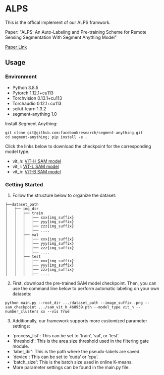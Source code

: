# ALPS
This is the offical implement of our ALPS framwork.

Paper: "ALPS: An Auto-Labeling and Pre-training Scheme for Remote Sensing Segmentation With Segment Anything Model"

[Paper Link](https://arxiv.org/abs/2406.10855)

## Usage
### Environment
- Python 3.8.5
- Pytorch 1.12.1+cu113
- Torchvision 0.13.1+cu113
- Torchaudio 0.12.1+cu113
- scikit-learn 1.3.2
- segment-anything 1.0

Install Segment Anything:
```
git clone git@github.com:facebookresearch/segment-anything.git
cd segment-anything; pip install -e .
```

Click the links below to download the checkpoint for the corresponding model type.
- vit_h: [ViT-H SAM model](https://dl.fbaipublicfiles.com/segment_anything/sam_vit_h_4b8939.pth)
- vit_l: [ViT-L SAM model](https://dl.fbaipublicfiles.com/segment_anything/sam_vit_l_0b3195.pth)
- vit_b: [ViT-B SAM model](https://dl.fbaipublicfiles.com/segment_anything/sam_vit_b_01ec64.pth)



### Getting Started
1. Follow the structure below to organize the dataset:
```
├──dataset_path
│   ├── img_dir
│   │   ├── train
│   │   │   ├── xxx{img_suffix}
│   │   │   ├── yyy{img_suffix}
│   │   │   ├── zzz{img_suffix}
│   │   │   ├── ....
│   │   ├── val
│   │   │   ├── xxx{img_suffix}
│   │   │   ├── yyy{img_suffix}
│   │   │   ├── zzz{img_suffix}
│   │   │   ├── ....
│   │   ├── test
│   │   │   ├── xxx{img_suffix}
│   │   │   ├── yyy{img_suffix}
│   │   │   ├── zzz{img_suffix}
│   │   │   ├── ....
```
2. First, download the pre-trained SAM model checkpoint. Then, you can use the command line below to perform automatic labeling on your own datasets:
```
python main.py --root_dir .../dataset_path --image_suffix .png --sam_checkpoint .../sam_vit_h_4b8939.pth --model_type vit_h --number_clusters xx --vis True
```

3. Additionally, our framework supports more customized parameter settings:
- 'process_list': This can be set to ‘train’, ‘val’, or ‘test’.
- 'threshold': This is the area size threshold used in the filtering gate module.
- 'label_dir': This is the path where the pseudo-labels are saved.
- 'device': This can be set to ‘cuda’ or ‘cpu’.
- 'batch_size': This is the batch size used in online K-means.
- More parameter settings can be found in the main.py file.
